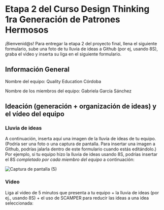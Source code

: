 # Etapa 2 del Curso Design Thinking 1ra Generación de Patrones Hermosos

¡Bienvenid@s!
Para entregar la etapa 2 del proyecto final, llena el siguiente formulario, sube una foto de tu lluvia de ideas a Github (por ej, usando 8S), graba el video y inserta su liga en el siguiente formulario.

## Información General

Nombre del equipo: Quality Education Córdoba

Nombre de los miembros del equipo: Gabriela García Sánchez

## Ideación (generación + organización de ideas) y el vídeo del equipo

### Lluvia de ideas

A continuación, inserta aquí una imagen de la lluvia de ideas de tu equipo.
(Podría ser una foto o una captura de pantalla. Para insertar una imagen a Github, podrías jalarla dentro de este formulario cuando estás editándolo.)
Por ejemplo, si tu equipo hizo la lluvia de ideas usando 8S, podrías insertar el 8S _completado por cada miembro del equipo_ a continuación:

![Captura de pantalla (5)](https://user-images.githubusercontent.com/100386928/227249298-76857f4e-7934-4a16-adf2-887b387720a8.png)


### Video

Liga al video de 5 minutos que presenta a tu equipo + la lluvia de ideas (por ej., usando 8S) + el uso de SCAMPER para reducir las ideas a una idea seleccionada:
